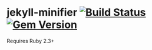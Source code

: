 # jekyll-minifier [![Build Status](https://travis-ci.org/uta-org/jekyll-patreon.svg?branch=master)](https://travis-ci.org/uta-org/jekyll-patreon) [![Gem Version](https://badge.fury.io/rb/jekyll-patreon.svg)](http://badge.fury.io/rb/jekyll-patreon)

Requires Ruby 2.3+